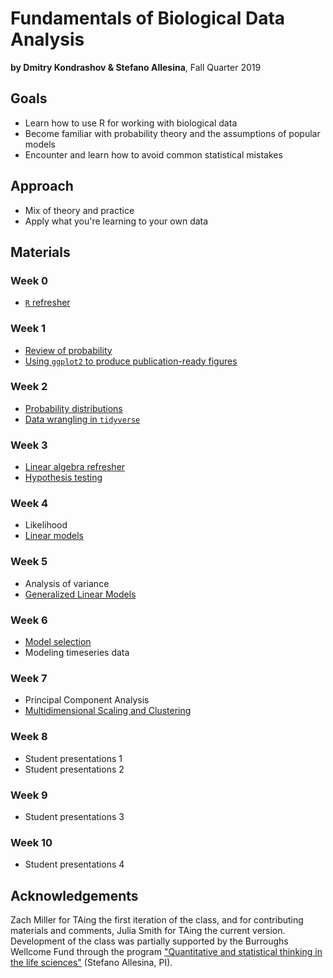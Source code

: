 # Fundamentals of Biological Data Analysis

**by Dmitry Kondrashov & Stefano Allesina**, Fall Quarter 2019

## Goals

* Learn how to use R for working with biological data 
* Become familiar with probability theory and the assumptions of popular models
* Encounter and learn how to avoid common statistical mistakes

## Approach

* Mix of theory and practice
* Apply what you're learning to your own data

## Materials

### Week 0

- [`R` refresher](lectures/R_tutorial)

### Week 1

- [Review of probability](lectures/probability_review)
- [Using `ggplot2` to produce publication-ready figures](lectures/basic_visualization)

### Week 2

- [Probability distributions](lectures/distributions)
- [Data wrangling in `tidyverse`](lectures/basic_data_wrangling)

### Week 3

- [Linear algebra refresher](lectures/linalg_basics)
- [Hypothesis testing](lectures/hypothesis_testing)

### Week 4

- Likelihood
- [Linear models](lectures/linear_models)

### Week 5

- Analysis of variance
- [Generalized Linear Models](lectures/generalized_linear_models)

### Week 6

- [Model selection](lectures/model_selection)
- Modeling timeseries data

### Week 7

- Principal Component Analysis
- [Multidimensional Scaling and Clustering](lectures/multidimensional_scaling)

### Week 8

- Student presentations 1
- Student presentations 2

### Week 9

- Student presentations 3

### Week 10

- Student presentations 4

## Acknowledgements

Zach Miller for TAing the first iteration of the class, and for contributing materials and comments, Julia Smith for TAing the current version. Development of the class was partially supported by the Burroughs Wellcome Fund through the program ["Quantitative and statistical thinking in the life sciences"](https://www.bwfund.org/grant-programs/institutional-programs/quantitative-and-statistical-thinking-life-sciences/grant) (Stefano Allesina, PI).
